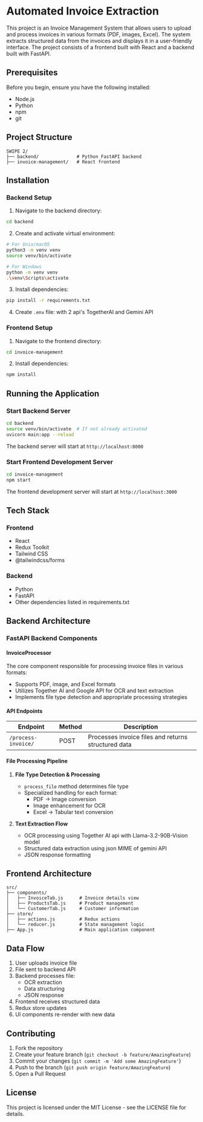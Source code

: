 # Automated Invoice Extraction

This project is an Invoice Management System that allows users to upload and process invoices in various formats (PDF, images, Excel). The system extracts structured data from the invoices and displays it in a user-friendly interface. The project consists of a frontend built with React and a backend built with FastAPI.



## Prerequisites

Before you begin, ensure you have the following installed:
- Node.js 
- Python 
- npm 
- git

## Project Structure
```
SWIPE 2/
├── backend/              # Python FastAPI backend
├── invoice-management/   # React frontend
```

## Installation

### Backend Setup
1. Navigate to the backend directory:
```bash
cd backend
```

2. Create and activate virtual environment:
```bash
# For Unix/macOS
python3 -m venv venv
source venv/bin/activate

# For Windows
python -m venv venv
.\venv\Scripts\activate
```

3. Install dependencies:
```bash
pip install -r requirements.txt
```

4. Create `.env` file: with 2 api's TogetherAI and Gemini API

### Frontend Setup
1. Navigate to the frontend directory:
```bash
cd invoice-management
```

2. Install dependencies:
```bash
npm install
```

## Running the Application

### Start Backend Server
```bash
cd backend
source venv/bin/activate  # If not already activated
uvicorn main:app --reload
```
The backend server will start at `http://localhost:8000`

### Start Frontend Development Server
```bash
cd invoice-management
npm start
```
The frontend development server will start at `http://localhost:3000`

## Tech Stack

### Frontend
- React
- Redux Toolkit
- Tailwind CSS
- @tailwindcss/forms

### Backend
- Python
- FastAPI
- Other dependencies listed in requirements.txt


## Backend Architecture

### FastAPI Backend Components

#### InvoiceProcessor
The core component responsible for processing invoice files in various formats:
- Supports PDF, image, and Excel formats
- Utilizes Together AI and Google API for OCR and text extraction
- Implements file type detection and appropriate processing strategies

#### API Endpoints

| Endpoint | Method | Description |
|----------|--------|-------------|
| `/process-invoice/` | POST | Processes invoice files and returns structured data |

#### File Processing Pipeline

1. **File Type Detection & Processing**
   - `process_file` method determines file type
   - Specialized handling for each format:
     - PDF → Image conversion
     - Image enhancement for OCR
     - Excel → Tabular text conversion

2. **Text Extraction Flow**
   - OCR processing using Together AI api with Llama-3.2-90B-Vision model
   - Structured data extraction using json MIME of gemini API
   - JSON response formatting

## Frontend Architecture

```
src/
├── components/
│   ├── InvoiceTab.js      # Invoice details view
│   ├── ProductsTab.js     # Product management
│   └── CustomerTab.js     # Customer information
├── store/
│   ├── actions.js         # Redux actions
│   └── reducer.js         # State management logic
├── App.js                 # Main application component
```

## Data Flow

1. User uploads invoice file
2. File sent to backend API
3. Backend processes file:
   - OCR extraction
   - Data structuring
   - JSON response
4. Frontend receives structured data
5. Redux store updates
6. UI components re-render with new data


## Contributing

1. Fork the repository
2. Create your feature branch (`git checkout -b feature/AmazingFeature`)
3. Commit your changes (`git commit -m 'Add some AmazingFeature'`)
4. Push to the branch (`git push origin feature/AmazingFeature`)
5. Open a Pull Request

## License

This project is licensed under the MIT License - see the LICENSE file for details.
